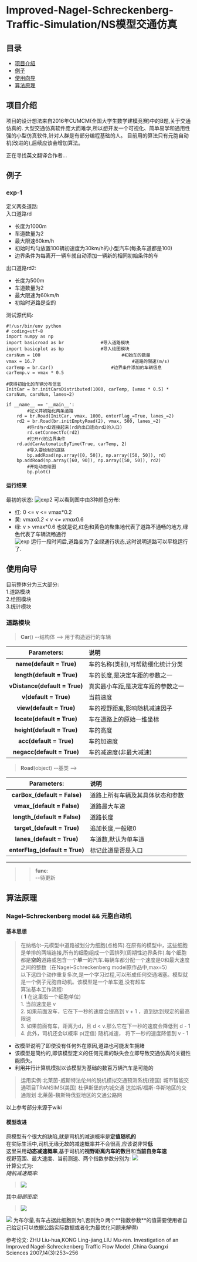 # Improved-Nagel-Schreckenberg-Traffic-Simulation/NS模型交通仿真


## 目录
* [项目介绍](#项目介绍)  
* [例子](#例子)
* [使用向导](#使用向导)  
* [算法原理](#算法原理)  

<a name="项目介绍"></a>
## 项目介绍
项目的设计想法来自2016年CUMCM(全国大学生数学建模竞赛)中的B题,关于交通仿真的.
大型交通仿真软件庞大而难学,所以想开发一个可视化、简单易学和通用性强的小型仿真软件,针对人群是有部分编程基础的人。
目前用的算法只有元胞自动机(改进的),后续应该会增加算法。

正在寻找英文翻译合作者...
<a name="例子"></a>
## 例子
### exp-1
定义两条道路:   
入口道路rd  
* 长度为1000m
* 车道数量为2
* 最大限速60km/h
* 初始时均匀放置100辆初速度为30km/h的小型汽车(每条车道都是100)
* 边界条件为每离开一辆车就自动添加一辆新的相同初始条件的车

出口道路rd2:  
* 长度为500m
* 车道数量为2
* 最大限速为60km/h
* 初始时道路是空的

测试源代码:
```
#!/usr/bin/env python
# coding=utf-8
import numpy as np
import basicroad as br				#导入道路模块
import basicplot as bp				#导入绘图模块
carsNum = 100 								#初始车的数量
vmax = 16.7 									#道路的限速(m/s)
carTemp = br.Car() 						#边界条件添加的车辆信息
carTemp.v = vmax * 0.5

#获得初始化的车辆分布信息
InitCar = br.initCarsDistributed(1000, carTemp, [vmax * 0.5] * carsNum, carsNum, lanes=2)

if __name__ == '__main__':
		#定义并初始化两条道路
    rd = br.Road(InitCar, vmax, 1000, enterFlag_=True, lanes_=2)
    rd2 = br.Road(br.initEmptyRoad(2), vmax, 500, lanes_=2)
		#将rd与rd2连接起来(rd的出口连向rd2的入口)
		rd.setConnectTo(rd2)
		#打开rd的边界条件
    rd.addCarAutomaticByTime(True, carTemp, 2)
		#导入要绘制的道路
		bp.addRoad(np.array([0, 50]), np.array([50, 50]), rd)
    bp.addRoad(np.array([60, 90]), np.array([50, 50]), rd2)
		#开始动态绘图
		bp.plot()

```
#### 运行结果
最初的状态:
![exp2](/Source/exp_2.png)
可以看到图中由3种颜色分布:  
* 红: 0 <= v <= vmax*0.2
* 黄: vmax*0.2 < v <= vmax*0.6
* 绿: v > vmax*0.6
也就是说,红色和黄色的聚集地代表了道路不通畅的地方,绿色代表了车辆流畅通行  
![exp](/Source/exp.png)
运行一段时间后,道路变为了全绿通行状态,这时说明道路可以平稳运行了.  
<a name="使用向导"></a>
## 使用向导
目前整体分为三大部分:   
1.道路模块  
2.绘图模块  
3.统计模块  
### 道路模块
> **Car**() --结构体 --> 用于构造运行的车辆  

|**Parameters**:|**说明**|
| :-------: | :--------- |
|    **name(default = True)**|				车的名称(类别),可帮助细化统计分类|
|    **length(default = True)**|				车的长度,是决定车距的参数之一|
|    **vDistance(default = True)**|			真实最小车距,是决定车距的参数之一|
|    **v(default = True)**|					当前速度|
|    **view(default = True)**|				车的视野距离,影响随机减速因子|
|    **locate(default = True)**|				车在道路上的原始一维坐标|
|    **height(default = True)**|				车的高度|
|    **acc(default = True)**|				车的加速度|
|    **negacc(default = True)**|				车的减速度(非最大减速)|

> **Road**(object) --基类 -->  

|**Parameters**:|**说明**|
| :-------: | :--------- |
|    **carBox_(default = False)**|				道路上所有车辆及其具体状态和参数|
|    **vmax_(default = False)**|				道路最大车速|
|    **length_(default = False)**|			道路长度|
|    **target_(default = True)**|			追加长度,一般取0|
|    **lanes_(default = True)**|			车道数,默认为单车道|
|    **enterFlag_(default = True)**|	标记此道是否是入口|
---
>> **func**:  
	--待更新  

<a name="算法原理"></a>
## 算法原理
### Nagel–Schreckenberg model && 元胞自动机
#### 基本思想  
>在纳格尔–元模型中道路被划分为细胞(点格阵).在原有的模型中，这些细胞是单排的两端连接,所有的细胞组成一个圆排列(周期性边界条件).每个细胞都是**空的**道路或包含一个**单一**的汽车.每辆车都分配一个速度是0和最大速度之间的整数（在Nagel–Schreckenberg model原作品中,max=5）  
以下这四个动作重复多次,是一个学习过程,可以形成任何交通堵塞。模型就是一个例子元胞自动机。该模型是一个单车道,没有超车  
算法基本工作流程:  
    ( **1** 在这里指一个细胞单位)  
    1. 当前速度是 v   
    2. 如果前面没车，它在下一秒的速度会提高到 v + 1 ，直到达到规定的最高限速  
    3. 如果前面有车，距离为d，且 d < v.那么它在下一秒的速度会降低到 d - 1   
    4. 此外，司机还会以概率 p(定值) 随机减速， 将下一秒的速度降低到 v - 1  

* 改模型说明了即使没有任何外在原因,道路也可能发生拥堵
* 该模型是简约的,即该模型定义的任何元素的缺失会立即导致交通仿真的关键性能损失。
* 利用并行计算机模拟以该模型为基础的数百万辆汽车是可能的
> 运用实例:北莱茵-威斯特法伦州的脱机模拟交通预测系统(德国)
城市智能交通项目TRANSIMS(美国)
杜伊斯堡的内城交通
达拉斯/福斯-华斯地区的交通规划
北莱茵-魏斯特伐亚地区的交通公路网

以上参考部分来源于wiki

#### 模型改进
原模型有个很大的缺陷,就是司机的减速概率是**定值随机的**  
在实际生活中,司机无缘无故的减速概率并不会很高,应该说非常**低**  
这里采用**动态减速概率**,基于司机的**视野距离内车的数目**和**当前自身车速**  
视野范围、最大速度、当前测速、两个指数参数分别为: <img src="http://www.forkosh.com/mathtex.cgi?\delta.V_{max}.v_i.\alpha.\beta.">  
计算公式为:  
*随机减速概率*:  
> <img src="http://www.forkosh.com/mathtex.cgi?p=\rho_l^\alpha(v_i(t)/V_{max})^\beta">  
其中*局部密度*:  
> <img src="http://www.forkosh.com/mathtex.cgi?\rho_l=1/\delta(\sum_{r=i+1}^{i+\delta})\eta(r)">   
<img src="http://www.forkosh.com/mathtex.cgi?\eta(r)">
为布尔量,有车占据此细胞则为1,否则为0  
两个**指数参数**的值需要使用者自己给定(可以依据公路实际数据或者化为最优化问题来解得)  

参考论文: ZHU Liu-hua,KONG Ling-jiang,LIU Mu-ren. Investigation of an Improved Nagel-Schreckenberg Traffic Flow Model ,China Guangxi Sciences 2007,14(3):253~256
